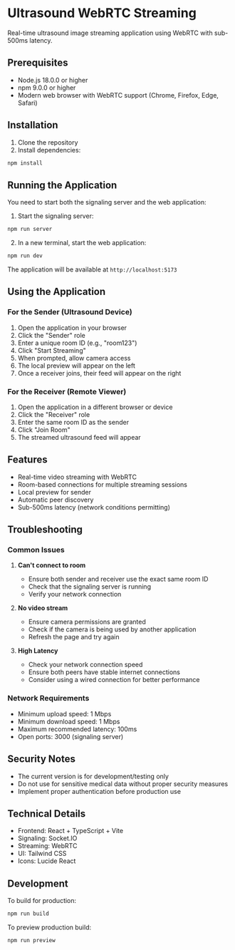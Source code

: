 # Ultrasound WebRTC Streaming

Real-time ultrasound image streaming application using WebRTC with sub-500ms latency.

## Prerequisites

- Node.js 18.0.0 or higher
- npm 9.0.0 or higher
- Modern web browser with WebRTC support (Chrome, Firefox, Edge, Safari)

## Installation

1. Clone the repository
2. Install dependencies:
```bash
npm install
```

## Running the Application

You need to start both the signaling server and the web application:

1. Start the signaling server:
```bash
npm run server
```

2. In a new terminal, start the web application:
```bash
npm run dev
```

The application will be available at `http://localhost:5173`

## Using the Application

### For the Sender (Ultrasound Device)

1. Open the application in your browser
2. Click the "Sender" role
3. Enter a unique room ID (e.g., "room123")
4. Click "Start Streaming"
5. When prompted, allow camera access
6. The local preview will appear on the left
7. Once a receiver joins, their feed will appear on the right

### For the Receiver (Remote Viewer)

1. Open the application in a different browser or device
2. Click the "Receiver" role
3. Enter the same room ID as the sender
4. Click "Join Room"
5. The streamed ultrasound feed will appear

## Features

- Real-time video streaming with WebRTC
- Room-based connections for multiple streaming sessions
- Local preview for sender
- Automatic peer discovery
- Sub-500ms latency (network conditions permitting)

## Troubleshooting

### Common Issues

1. **Can't connect to room**
   - Ensure both sender and receiver use the exact same room ID
   - Check that the signaling server is running
   - Verify your network connection

2. **No video stream**
   - Ensure camera permissions are granted
   - Check if the camera is being used by another application
   - Refresh the page and try again

3. **High Latency**
   - Check your network connection speed
   - Ensure both peers have stable internet connections
   - Consider using a wired connection for better performance

### Network Requirements

- Minimum upload speed: 1 Mbps
- Minimum download speed: 1 Mbps
- Maximum recommended latency: 100ms
- Open ports: 3000 (signaling server)

## Security Notes

- The current version is for development/testing only
- Do not use for sensitive medical data without proper security measures
- Implement proper authentication before production use

## Technical Details

- Frontend: React + TypeScript + Vite
- Signaling: Socket.IO
- Streaming: WebRTC
- UI: Tailwind CSS
- Icons: Lucide React

## Development

To build for production:
```bash
npm run build
```

To preview production build:
```bash
npm run preview
```